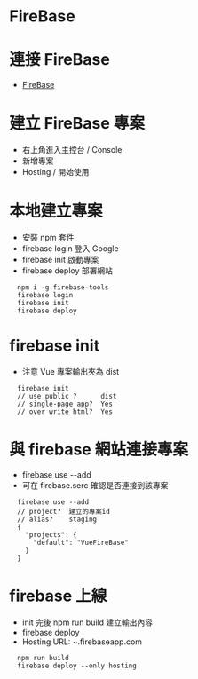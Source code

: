 # FireBase

# 連接 FireBase
- [FireBase](https://firebase.google.com/)

# 建立 FireBase 專案
- 右上角進入主控台 / Console
- 新增專案
- Hosting / 開始使用

# 本地建立專案
- 安裝 npm 套件
- firebase login 登入 Google
- firebase init  啟動專案
- firebase deploy 部署網站
```
  npm i -g firebase-tools
  firebase login
  firebase init
  firebase deploy
```

# firebase init
- 注意 Vue 專案輸出夾為 dist
```
  firebase init
  // use public ?      dist
  // single-page app?  Yes
  // over write html?  Yes
```

# 與 firebase 網站連接專案
- firebase use --add
- 可在 firebase.serc 確認是否連接到該專案
```
  firebase use --add
  // project?  建立的專案id
  // alias?    staging
  {
    "projects": {
      "default": "VueFireBase"
    }
  }
```

# firebase 上線
- init 完後 npm run build 建立輸出內容
- firebase deploy
- Hosting URL: ~.firebaseapp.com
```
  npm run build 
  firebase deploy --only hosting
```